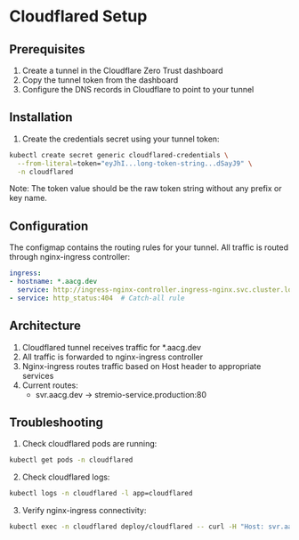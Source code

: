 # Cloudflared Setup

## Prerequisites

1. Create a tunnel in the Cloudflare Zero Trust dashboard
2. Copy the tunnel token from the dashboard
3. Configure the DNS records in Cloudflare to point to your tunnel

## Installation

1. Create the credentials secret using your tunnel token:
```bash
kubectl create secret generic cloudflared-credentials \
  --from-literal=token="eyJhI...long-token-string...dSayJ9" \
  -n cloudflared
```

Note: The token value should be the raw token string without any prefix or key name.

## Configuration

The configmap contains the routing rules for your tunnel. All traffic is routed through nginx-ingress controller:

```yaml
ingress:
- hostname: *.aacg.dev
  service: http://ingress-nginx-controller.ingress-nginx.svc.cluster.local:80
- service: http_status:404  # Catch-all rule
```

## Architecture

1. Cloudflared tunnel receives traffic for *.aacg.dev
2. All traffic is forwarded to nginx-ingress controller
3. Nginx-ingress routes traffic based on Host header to appropriate services
4. Current routes:
   - svr.aacg.dev → stremio-service.production:80

## Troubleshooting

1. Check cloudflared pods are running:
```bash
kubectl get pods -n cloudflared
```

2. Check cloudflared logs:
```bash
kubectl logs -n cloudflared -l app=cloudflared
```

3. Verify nginx-ingress connectivity:
```bash
kubectl exec -n cloudflared deploy/cloudflared -- curl -H "Host: svr.aacg.dev" http://ingress-nginx-controller.ingress-nginx.svc.cluster.local
```
